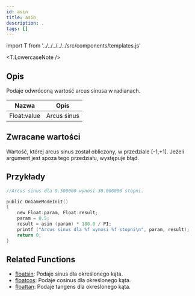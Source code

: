 ```yaml
---
id: asin
title: asin
description: .
tags: []
---
```


import T from '../../../../../src/components/templates.js'

<T.LowercaseNote />

## Opis

Podaje odwróconą wartość arcus sinusa w radianach.

| Nazwa       | Opis        |
| ----------- | ----------- |
| Float:value | Arcus sinus |

## Zwracane wartości

Wartość, której arcus sinus został obliczony, w przedziale [-1,+1]. Jeżeli argument jest spoza tego przedziału, występuje błąd.

## Przykłady

```c
//Arcus sinus dla 0.500000 wynosi 30.000000 stopni.

public OnGameModeInit()
{
    new Float:param, Float:result;
    param = 0.5;
    result = asin (param) * 180.0 / PI;
    printf ("Arcus sinus dla %f wynosi %f stopni\n", param, result);
    return 0;
}
```

## Related Functions

- [floatsin](floatsin.md): Podaje sinus dla określonego kąta.
- [floatcos](floatcos.md): Podaje cosinus dla określonego kąta.
- [floattan](floattan.md): Podaje tangens dla określonego kąta.
